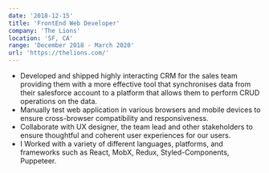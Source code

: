 ```yaml
---
date: '2018-12-15'
title: 'FrontEnd Web Developer'
company: 'The Lions'
location: 'SF, CA'
range: 'December 2018 - March 2020'
url: 'https://thelions.com/'
---
```


- Developed and shipped highly interacting CRM for the sales team providing them with a more effective tool that synchronises data from their salesforce account to a platform that allows them to perform CRUD operations on the data.
- Manually test web application in various browsers and mobile devices to ensure cross-browser compatibility and responsiveness.
- Collaborate with UX designer, the team lead and other stakeholders to ensure thoughtful and coherent user experiences for our users.
- I Worked with a variety of different languages, platforms, and frameworks such as React, MobX, Redux, Styled-Components, Puppeteer.